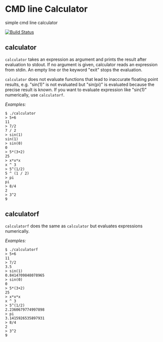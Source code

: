 CMD line Calculator
===================

simple cmd line calculator

[![Build Status](https://travis-ci.org/lmcoy/calculator.svg?branch=master)](https://travis-ci.org/lmcoy/calculator)

calculator
----------

`calculator` takes an expression as argument and prints the result after
evaluation to stdout. If no argument is given, calculator reads an
expression from stdin. An empty line or the keyword "exit" stops the
evaluation.

`calculator` does not evaluate functions that lead to inaccurate floating
point results, e.g. "sin(1)" is not evaluated but "sin(pi)" is evaluated
because the precise result is known. If you want to evaluate expression
like "sin(1)" numerically, use `calculatorf`.

*Examples:*
```
$ ./calculator
> 5+6
11
> 7/2
7 / 2
> sin(1)
sin(1)
> sin(0)
0
> 5*(3+2)
25
> x*x*x
x ^ 3
> 5^(1/2)
5 ^ (1 / 2)
> pi
pi
> 8/4
2
> 3^2
9
```

calculatorf
-----------

`calculatorf` does the same as `calculator` but evaluates
expressions numerically.

*Examples:*
```
$ ./calculatorf
> 5+6
11
> 7/2
3.5
> sin(1)
0.8414709848078965
> sin(0)
0
> 5*(3+2)
25
> x*x*x
x ^ 3
> 5^(1/2)
2.2360679774997898
> pi
3.1415926535897931
> 8/4
2
> 3^2
9
```
